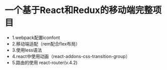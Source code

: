 <h1>一个基于React和Redux的移动端完整项目</h1>

<ul>
    <li>1.webpack配置iconfont</li>
    <li>2.移动端适配（rem配合flex布局）</li>
    <li>3.使用less语法</li>
    <li>4.react中使用动画（react-addons-css-transition-group）</li>
    <li>5.路由的使用 react-router(v.4.2)</li>
</ul>
